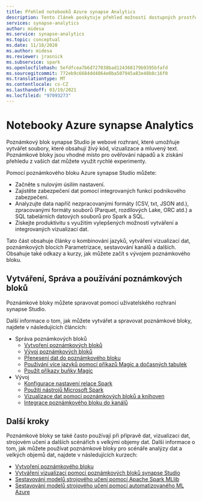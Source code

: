 ```yaml
---
title: Přehled notebooků Azure synapse Analytics
description: Tento článek poskytuje přehled možností dostupných prostřednictvím notebooků Azure synapse Analytics.
services: synapse-analytics
author: midesa
ms.service: synapse-analytics
ms.topic: conceptual
ms.date: 11/18/2020
ms.author: midesa
ms.reviewer: jrasnick
ms.subservice: spark
ms.openlocfilehash: 5efdfcea7b6d727038bad124368179b9395bfafd
ms.sourcegitcommit: 772eb9c6684dd4864e0ba507945a83e48b8c16f0
ms.translationtype: MT
ms.contentlocale: cs-CZ
ms.lasthandoff: 03/19/2021
ms.locfileid: "97093273"
---
```

# <a name="azure-synapse-analytics-notebooks"></a>Notebooky Azure synapse Analytics

Poznámkový blok synapse Studio je webové rozhraní, které umožňuje vytvářet soubory, které obsahují živý kód, vizualizace a mluvený text. Poznámkové bloky jsou vhodné místo pro ověřování nápadů a k získání přehledu z vašich dat můžete využít rychlé experimenty. 

Pomocí poznámkového bloku Azure synapse Studio můžete:

* Začněte s nulovým úsilím nastavení.
* Zajistěte zabezpečení dat pomocí integrovaných funkcí podnikového zabezpečení.
* Analyzujte data napříč nezpracovanými formáty (CSV, txt, JSON atd.), zpracovanými formáty souborů (Parquet, rozdílových Lake, ORC atd.) a SQL tabelárních datových souborů pro Spark a SQL.
* Získejte produktivitu s využitím vylepšených možností vytváření a integrovaných vizualizací dat.

Tato část obsahuje články o kombinování jazyků, vytváření vizualizací dat, poznámkových blocích Parametrizace, sestavování kanálů a dalších. Obsahuje také odkazy a kurzy, jak můžete začít s vývojem poznámkového bloku.

## <a name="create-manage-and-use-notebooks"></a>Vytváření, Správa a používání poznámkových bloků
Poznámkové bloky můžete spravovat pomocí uživatelského rozhraní synapse Studio. 

Další informace o tom, jak můžete vytvářet a spravovat poznámkové bloky, najdete v následujících článcích:
  - Správa poznámkových bloků
    - [Vytvoření poznámkových bloků](./spark/../apache-spark-development-using-notebooks.md#create-a-notebook)
    - [Vývoj poznámkových bloků](./spark/../apache-spark-development-using-notebooks.md#develop-notebooks)
    - [Přenesení dat do poznámkového bloku](./spark/../apache-spark-development-using-notebooks.md#bring-data-to-a-notebook)
    - [Používání více jazyků pomocí příkazů Magic a dočasných tabulek](./spark/../apache-spark-development-using-notebooks.md#integrate-a-notebook)
    - [Použít příkazy buňky Magic](./spark/../apache-spark-development-using-notebooks.md#magic-commands)
  - Vývoj
    - [Konfigurace nastavení relace Spark](./spark/../apache-spark-development-using-notebooks.md#spark-session-config)
    - [Použití nástrojů Microsoft Spark](./spark/../microsoft-spark-utilities.md)
    - [Vizualizace dat pomocí poznámkových bloků a knihoven](./spark/../apache-spark-data-visualization.md)
    - [Integrace poznámkového bloku do kanálů](./spark/../apache-spark-development-using-notebooks.md#integrate-a-notebook)


## <a name="next-steps"></a>Další kroky
Poznámkové bloky se také často používají při přípravě dat, vizualizaci dat, strojovém učení a dalších scénářích s velkými objemy dat. Další informace o tom, jak můžete používat poznámkové bloky pro scénáře analýzy dat a velkých objemů dat, najdete v následujících kurzech:
  - [Vytvoření poznámkového bloku](./spark/../../quickstart-apache-spark-notebook.md)
  - [Vytváření vizualizací pomocí poznámkových bloků synapse Studio](./spark/../apache-spark-data-visualization-tutorial.md)
  - [Sestavování modelů strojového učení pomocí Apache Spark MLlib](./spark/../apache-spark-machine-learning-mllib-notebook.md)
  - [Sestavování modelů strojového učení pomocí automatizovaného ML Azure](./spark/../apache-spark-azure-machine-learning-tutorial.md)
